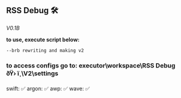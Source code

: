 ## RSS Debug 🛠️
*V0.1B*

**to use, execute script below:**
```
--brb rewriting and making v2
```
### to access configs go to: executor\workspace\RSS Debug ðŸ› ï¸\V2\settings

swift: ✅
argon: ✅
awp: ✅
wave: ✅
